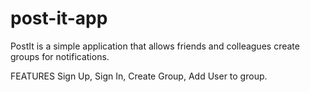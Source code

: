 # post-it-app
PostIt is a simple application that allows friends and colleagues create groups for notifications.

FEATURES
Sign Up,
Sign In,
Create Group,
Add User to group.
